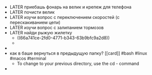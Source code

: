 - LATER приебашь фонарь на велик и крепеж для телефона
- LATER почисти велик
- LATER  изучи вопрос с переключением скоростей (с перескакиванием цепи)
- LATER изучи вопрос с залипанием тормозов
- LATER найди рыжую жилетку
	- ((66a741ce-2fd0-4771-b343-63b9bfc9a2d8))
	-
-
- как в баше вернуться в предыдущую папку? [[card]] #bash #linux #macos #terminal
	- To change to your previous directory, use the cd - command
-
